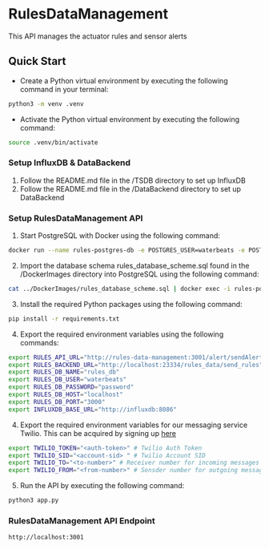 # RulesDataManagement
This API manages the actuator rules and sensor alerts

## Quick Start

- Create a Python virtual environment by executing the following command in your terminal:
```sh
python3 -m venv .venv
```
- Activate the Python virtual environment by executing the following command:
```sh
source .venv/bin/activate
```

### Setup InfluxDB & DataBackend

1. Follow the README.md file in the /TSDB directory to set up InfluxDB
2. Follow the README.md file in the /DataBackend directory to set up DataBackend

### Setup RulesDataManagement API

1. Start PostgreSQL with Docker using the following command:
```sh
docker run --name rules-postgres-db -e POSTGRES_USER=waterbeats -e POSTGRES_PASSWORD=password -e POSTGRES_DB=rules_db -p 3000:5432 -d postgres
```

2. Import the database schema rules_database_scheme.sql found in the /DockerImages directory into PostgreSQL using the following command:
```sh
cat ../DockerImages/rules_database_scheme.sql | docker exec -i rules-postgres-db psql -U waterbeats -d rules_db
```

3. Install the required Python packages using the following command:
```sh
pip install -r requirements.txt
```

4. Export the required environment variables using the following commands:
```sh
export RULES_API_URL="http://rules-data-management:3001/alert/sendAlert"
export RULES_BACKEND_URL="http://localhost:23334/rules_data/send_rules"
export RULES_DB_NAME="rules_db"
export RULES_DB_USER="waterbeats"
export RULES_DB_PASSWORD="password"
export RULES_DB_HOST="localhost"
export RULES_DB_PORT="3000"
export INFLUXDB_BASE_URL="http://influxdb:8086"
```

4. Export the required environment variables for our messaging service Twilio. This can be acquired by signing up [here](https://www.twilio.com/try-twilio)
```sh
export TWILIO_TOKEN="<auth-token>" # Twilio Auth Token
export TWILIO_SID="<account-sid> " # Twilio Account SID
export TWILIO_TO="<to-number>" # Receiver number for incoming messages
export TWILIO_FROM="<from-number>" # Sensder number for outgoing messages
```

5. Run the API by executing the following command:
```sh
python3 app.py
```

### RulesDataManagement API Endpoint
```sh
http://localhost:3001
```

